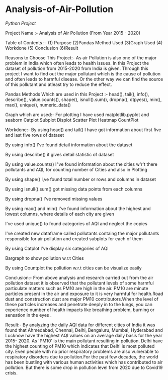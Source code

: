# Analysis-of-Air-Pollution
*Python Project*

Project Name :- Analysis of Air Pollution (From Year 2015 - 2020)

Table of Contents :-  (1) Purpose (2)Pandas Method Used (3)Graph Used (4) Workdone (5) Conclusion (6)Result

Reasons to Choose This Project:- As air Pollution is also one of the major problem in India which often leads to health issues. In this Project the dataset of pollution from 2015-2020 from India is given. Through this project I want to find out the major pollutant which is the cause of pollution and often leads to harmful disease. Or the other way we can find the source of this pollutant and atleast try to reduce the effect.

Pandas Methods Which are used in this Project :- head(), tail(), info(), describe(), value.counts(), shape(), isnull().sum(), dropna(), dtpyes(), min(), max(), unique(), numeric_data()

Graph which are used:- For plotting I have used matplotlib.pyplot and seaborn
Catplot
Subplot
Displot
Scatter Plot
Heatmap
CountPlot

Workdone:- 
By using head() and tail() I have got information about first five and last five rows of dataset

By using info() I've found detail information about the dataset

By using describe() it gives detail statistic of dataset

By using value.counts() I"ve found information about the cities w'r't there pollutants and AQI, for counting number of Cities and also in Plotting

By using shape() I,ve found total number or rows and columns in dataset

By using isnull().sum() got missing data points from each columns

By using dropna() I've removed missing values

By using max() and min() I've found information about the highest and lowest  columns, where details of each city are given

I've used unique() to found categories of AQI and neglect the copies

I've created new dataframe called pollutants containg the major pollutants responsible for air pollution and created subplots for each of them

By using Catplot I've display six categories of AQI

Bargraph to show pollution w.r.t Cities

By using Countplot the pollution w.r.t cities can be visualize easily


Conclusion:-
From above analysis and research carried out from the air pollution dataset it is observed that the pollutant levels of some harmful particulate matters such as PM10 are high in the air. PM10 are minute particles present in the air and exposure to it is very harmful for health.Road dust and construction dust are major PM10 contributors.When the level of these particles increases and penetrate deeply in to the lungs, you can experience number of health impacts like breathing problem, burning or sensation in the eyes .


Result:-
By analyzing the daily AQI data for different cities of India it was found that Ahmedabad, Chennai, Delhi, Bengaluru, Mumbai, Hyderabad and Lucknow have the highest AQI values on an average daily basis for the year 2015- 2020. As 'PM10' is the main pollutant resulting in pollution. Delhi have the highest counting of PM10 which indicates that Delhi is most polluted city. Even people with no prior respiratory problems are also vulnerable to respiratory disorders due to pollution.For the past few decades, the world has been bustling with various human activities which has contributed to air pollution. But there is some drop in pollution level from 2020 due to Covid19 crisis.
